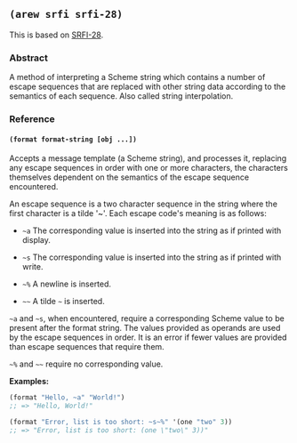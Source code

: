 
## `(arew srfi srfi-28)`

This is based on [SRFI-28](https://srfi.schemers.org/srfi-28/).

### Abstract

A method of interpreting a Scheme string which contains a number of
escape sequences that are replaced with other string data according to
the semantics of each sequence. Also called string interpolation.

### Reference

#### `(format format-string [obj ...])`

Accepts a message template (a Scheme string), and processes it,
replacing any escape sequences in order with one or more characters,
the characters themselves dependent on the semantics of the escape
sequence encountered.

An escape sequence is a two character sequence in the string where the
first character is a tilde '~'. Each escape code's meaning is as
follows:

- `~a` The corresponding value is inserted into the string as if
  printed with display.

- `~s` The corresponding value is inserted into the string as if
  printed with write.

- `~%` A newline is inserted.

- `~~` A tilde `~` is inserted.

`~a` and `~s`, when encountered, require a corresponding Scheme value
to be present after the format string. The values provided as operands
are used by the escape sequences in order. It is an error if fewer
values are provided than escape sequences that require them.

`~%` and `~~` require no corresponding value.

**Examples:**

```scheme
(format "Hello, ~a" "World!")
;; => "Hello, World!"

(format "Error, list is too short: ~s~%" '(one "two" 3))
;; => "Error, list is too short: (one \"two\" 3))"
```
